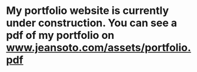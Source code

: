 My portfolio website is currently under construction.
You can see a pdf of my portfolio on www.jeansoto.com/assets/portfolio.pdf
=============================
